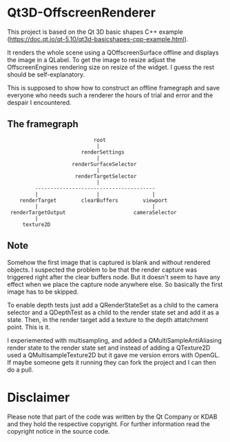 # Qt3D-OffscreenRenderer
This project is based on the Qt 3D basic shapes C++ example (https://doc.qt.io/qt-5.10/qt3d-basicshapes-cpp-example.html).

It renders the whole scene using a QOffscreenSurface offline and displays the image in a QLabel.
To get the image to resize adjust the OffscreenEngines rendering size on resize of the widget.
I guess the rest should be self-explanatory.

This is supposed to show how to construct an offline framegraph and save everyone who needs such
a renderer the hours of trial and error and the despair I encountered.

## The framegraph

                                root
                                 |
                            renderSettings
                                 |
                         renderSurfaceSelector
                                 |
                          renderTargetSelector
                                 |
             ---------------------------------------
             |                   |                 |
        renderTarget        clearBuffers        viewport
             |                                     |
     renderTargetOutput                      cameraSelector
             |
         texture2D

## Note

Somehow the first image that is captured is blank and without rendered objects. I suspected the problem
to be that the render capture was triggered right after the clear buffers node. But it doesn't seem
to have any effect when we place the capture node anywhere else. So basically the first image has to
be skipped.

To enable depth tests just add a QRenderStateSet as a child to the camera selector and a QDepthTest as a child to the render state set and add it as a state. Then, in the render target add a texture to the depth attatchment point. This is it.

I experiemented with multisampling, and added a QMultiSampleAntiAliasing render state to the render state set and instead of adding a QTexture2D used a QMultisampleTexture2D but it gave me version errors with OpenGL. If maybe someone gets it running they can fork the project and I can then do a pull.

# Disclaimer

Please note that part of the code was written by the Qt Company or KDAB and they hold the respective
copyright. For further information read the copyright notice in the source code.
